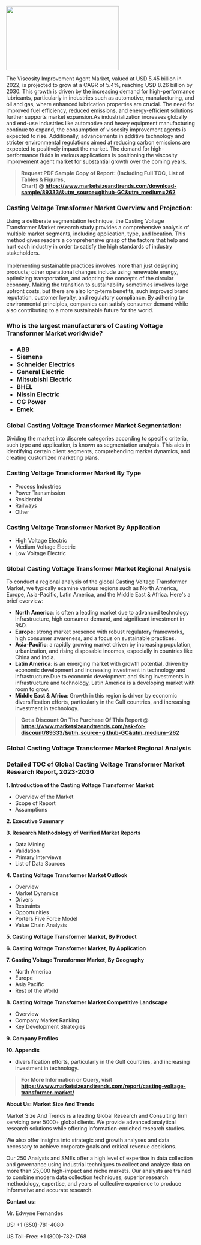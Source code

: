 <p><img class="alignnone size-medium wp-image-20088" src="https://ffe5etoiles.com/wp-content/uploads/2024/12/MST1-300x171.png" alt="" width="300" height="171" /></p>The Viscosity Improvement Agent Market, valued at USD 5.45 billion in 2022, is projected to grow at a CAGR of 5.4%, reaching USD 8.26 billion by 2030. This growth is driven by the increasing demand for high-performance lubricants, particularly in industries such as automotive, manufacturing, and oil and gas, where enhanced lubrication properties are crucial. The need for improved fuel efficiency, reduced emissions, and energy-efficient solutions further supports market expansion.As industrialization increases globally and end-use industries like automotive and heavy equipment manufacturing continue to expand, the consumption of viscosity improvement agents is expected to rise. Additionally, advancements in additive technology and stricter environmental regulations aimed at reducing carbon emissions are expected to positively impact the market. The demand for high-performance fluids in various applications is positioning the viscosity improvement agent market for substantial growth over the coming years.</p><blockquote id="" class=""><strong>Request PDF Sample Copy of Report: (Including Full TOC, List of Tables &amp; Figures, Chart)&nbsp;@&nbsp;<strong><a href="https://www.marketsizeandtrends.com/download-sample/89333/&utm_source=github-GC&utm_medium=262" target="_blank">https://www.marketsizeandtrends.com/download-sample/89333/&utm_source=github-GC&utm_medium=262</a></strong></strong></blockquote><h3 id="" class="">Casting Voltage Transformer Market&nbsp;Overview and Projection:</h3><p id="" class="">Using a deliberate segmentation technique, the Casting Voltage Transformer Market research study provides a comprehensive analysis of multiple market segments, including application, type, and location. This method gives readers a comprehensive grasp of the factors that help and hurt each industry in order to satisfy the high standards of industry stakeholders. <br /> <br />Implementing sustainable practices involves more than just designing products; other operational changes include using renewable energy, optimizing transportation, and adopting the concepts of the circular economy. Making the transition to sustainability sometimes involves large upfront costs, but there are also long-term benefits, such improved brand reputation, customer loyalty, and regulatory compliance. By adhering to environmental principles, companies can satisfy consumer demand while also contributing to a more sustainable future for the world.</p><h3 id="" class="">Who is the largest manufacturers of&nbsp;Casting Voltage Transformer Market worldwide?</h3><h3 class=""><p><ul><li>ABB </li><li> Siemens </li><li> Schneider Electrics </li><li> General Electric </li><li> Mitsubishi Electric </li><li> BHEL </li><li> Nissin Electric </li><li> CG Power </li><li> Emek</li></ul></p></h3><h3 id="" class="">Global&nbsp;Casting Voltage Transformer Market Segmentation:</h3><p id="" class="">Dividing the market into discrete categories according to specific criteria, such type and application, is known as segmentation analysis. This aids in identifying certain client segments, comprehending market dynamics, and creating customized marketing plans.</p><h3 id="" class="">Casting Voltage Transformer Market&nbsp;By Type</h3><p><p><ul><li>Process Industries </li><li> Power Transmission </li><li> Residential </li><li> Railways </li><li> Other</p></li></ul></p></p><h3 id="" class="">Casting Voltage Transformer Market&nbsp;By Application</h3><p class=""><p><ul><li>High Voltage Electric </li><li> Medium Voltage Electric </li><li> Low Voltage Electric</li></ul></p></p><h3 id="" class="">Global Casting Voltage Transformer Market Regional Analysis</h3><p id="" class="">To conduct a regional analysis of the global Casting Voltage Transformer Market, we typically examine various regions such as North America, Europe, Asia-Pacific, Latin America, and the Middle East &amp; Africa. Here's a brief overview:</p><ul><li><strong>North America</strong>: is often a leading market due to advanced technology infrastructure, high consumer demand, and significant investment in R&amp;D.</li><li><strong>Europe</strong>: strong market presence with robust regulatory frameworks, high consumer awareness, and a focus on sustainable practices.</li><li><strong>Asia-Pacific</strong>: a rapidly growing market driven by increasing population, urbanization, and rising disposable incomes, especially in countries like China and India.</li><li><strong>Latin America</strong>: is an emerging market with growth potential, driven by economic development and increasing investment in technology and infrastructure.Due to economic development and rising investments in infrastructure and technology, Latin America is a developing market with room to grow.</li><li><strong>Middle East &amp; Africa</strong>: Growth in this region is driven by economic diversification efforts, particularly in the Gulf countries, and increasing investment in technology.</li></ul><blockquote id="" class=""><strong>Get a Discount On The Purchase Of This Report @ <strong><a href="https://www.marketsizeandtrends.com/ask-for-discount/89333/&utm_source=github-GC&utm_medium=262" target="_blank">https://www.marketsizeandtrends.com/ask-for-discount/89333/&utm_source=github-GC&utm_medium=262</a></strong></strong></blockquote><h3 id="" class="">Global Casting Voltage Transformer Market Regional Analysis</h3><h3 id="" class="">Detailed TOC of Global Casting Voltage Transformer Market Research Report, 2023-2030</h3><p id="" class=""><strong>1. Introduction of the Casting Voltage Transformer Market</strong></p><ul><li>Overview of the Market</li><li>Scope of Report</li><li>Assumptions</li></ul><p id="" class=""><strong>2. Executive Summary</strong></p><p id="" class=""><strong>3. Research Methodology of Verified Market Reports</strong></p><ul><li>Data Mining</li><li>Validation</li><li>Primary Interviews</li><li>List of Data Sources</li></ul><p id="" class=""><strong>4. Casting Voltage Transformer Market Outlook</strong></p><ul><li>Overview</li><li>Market Dynamics</li><li>Drivers</li><li>Restraints</li><li>Opportunities</li><li>Porters Five Force Model</li><li>Value Chain Analysis</li></ul><p id="" class=""><strong>5. Casting Voltage Transformer Market, By Product</strong></p><p id="" class=""><strong>6. Casting Voltage Transformer Market, By Application</strong></p><p id="" class=""><strong>7. Casting Voltage Transformer Market, By Geography</strong></p><ul><li>North America</li><li>Europe</li><li>Asia Pacific</li><li>Rest of the World</li></ul><p id="" class=""><strong>8. Casting Voltage Transformer Market Competitive Landscape</strong></p><ul><li>Overview</li><li>Company Market Ranking</li><li>Key Development Strategies</li></ul><p id="" class=""><strong>9. Company Profiles</strong></p><p id="" class=""><strong>10. Appendix</strong></p><ul><li>diversification efforts, particularly in the Gulf countries, and increasing investment in technology.</li></ul><blockquote id="" class=""><strong>For More Information or Query, visit <strong><strong><a href="https://www.marketsizeandtrends.com/report/casting-voltage-transformer-market/" target="_blank">https://www.marketsizeandtrends.com/report/casting-voltage-transformer-market/</a></strong></strong></strong></blockquote><p id="" class=""><strong>About Us: Market Size And Trends</strong></p><p id="" class="">Market Size And Trends is a leading Global Research and Consulting firm servicing over 5000+ global clients. We provide advanced analytical research solutions while offering information-enriched research studies.</p><p id="" class="">We also offer insights into strategic and growth analyses and data necessary to achieve corporate goals and critical revenue decisions.</p><p id="" class="">Our 250 Analysts and SMEs offer a high level of expertise in data collection and governance using industrial techniques to collect and analyze data on more than 25,000 high-impact and niche markets. Our analysts are trained to combine modern data collection techniques, superior research methodology, expertise, and years of collective experience to produce informative and accurate research.</p><p id="" class=""><strong>Contact us:</strong></p><p id="" class="">Mr. Edwyne Fernandes</p><p id="" class="">US: +1 (650)-781-4080</p><p id="" class="">US Toll-Free: +1 (800)-782-1768</p>
